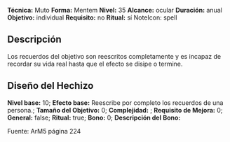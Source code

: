 
**Técnica:** Muto
**Forma:** Mentem
**Nivel:** 35
**Alcance:** ocular 
**Duración:** anual  
**Objetivo:** individual
**Requisito:** no
**Ritual:** sí
NoteIcon: spell




## Descripción 
<p>Los recuerdos del objetivo son reescritos completamente y es incapaz de recordar su vida real hasta que el efecto se disipe o termine.</p>

## Diseño del Hechizo 

**Nivel base:** 10; **Efecto base:** Reescribe por completo los recuerdos de una persona.;  **Tamaño del **Objetivo:**** 0; **Complejidad:** ; **Requisito de Mejora:** 0; **General:** false; **Ritual:** true; **Bono:** 0; **Descripción del** **Bono:** 

Fuente: ArM5 página 224